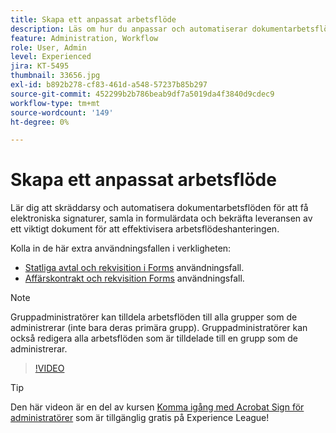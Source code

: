 ```yaml
---
title: Skapa ett anpassat arbetsflöde
description: Läs om hur du anpassar och automatiserar dokumentarbetsflöden för att snabbt få elektroniska signaturer och samla in formulärdata
feature: Administration, Workflow
role: User, Admin
level: Experienced
jira: KT-5495
thumbnail: 33656.jpg
exl-id: b892b278-cf83-461d-a548-57237b85b297
source-git-commit: 452299b2b786beab9df7a5019da4f3840d9cdec9
workflow-type: tm+mt
source-wordcount: '149'
ht-degree: 0%

---
```


# Skapa ett anpassat arbetsflöde

Lär dig att skräddarsy och automatisera dokumentarbetsflöden för att få elektroniska signaturer, samla in formulärdata och bekräfta leveransen av ett viktigt dokument för att effektivisera arbetsflödeshanteringen.

Kolla in de här extra användningsfallen i verkligheten:

* [Statliga avtal och rekvisition i Forms](https://experienceleague.adobe.com/docs/document-cloud-learn/sign-learning-hub/expand/recipes/gov/usecasegovcontracts.html?lang=en) användningsfall.
* [Affärskontrakt och rekvisition Forms](https://experienceleague.adobe.com/docs/document-cloud-learn/sign-learning-hub/expand/recipes/com/usecasecomcontracts.html?lang=en) användningsfall.

>[!NOTE]
>
>Gruppadministratörer kan tilldela arbetsflöden till alla grupper som de administrerar (inte bara deras primära grupp). Gruppadministratörer kan också redigera alla arbetsflöden som är tilldelade till en grupp som de administrerar.

>[!VIDEO](https://video.tv.adobe.com/v/33656?quality=12&learn=on&hidetitle=true)

>[!TIP]
>
>Den här videon är en del av kursen [Komma igång med Acrobat Sign för administratörer](https://experienceleague.adobe.com/?recommended=Sign-A-1-2020.2) som är tillgänglig gratis på Experience League!
